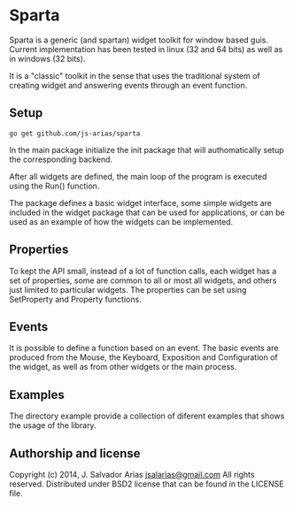Sparta
======

Sparta is a generic (and spartan) widget toolkit for window based guis. Current 
implementation has been tested in linux (32 and 64 bits) as well as in windows 
(32 bits).

It is a "classic" toolkit in the sense that uses the traditional system of 
creating widget and answering events through an event function.

Setup
-----

    go get github.com/js-arias/sparta

In the main package initialize the init package that will authomatically 
setup the corresponding backend.

After all widgets are defined, the main loop of the program is executed using 
the Run() function.

The package defines a basic widget interface, some simple widgets are included 
in the widget package that can be used for applications, or can be used as an 
example of how the widgets can be implemented.

Properties
----------

To kept the API small, instead of a lot of function calls, each widget has a 
set of properties, some are common to all or most all widgets, and others just 
limited to particular widgets. The properties can be set using SetProperty and 
Property functions.

Events
------

It is possible to define a function based on an event. The basic events are 
produced from the Mouse, the Keyboard, Exposition and Configuration of the 
widget, as well as from other widgets or the main process.

Examples
--------

The directory example provide a collection of diferent examples that shows the 
usage of the library.

Authorship and license
----------------------

Copyright (c) 2014, J. Salvador Arias <jsalarias@gmail.com>
All rights reserved.
Distributed under BSD2 license that can be found in the LICENSE file.

